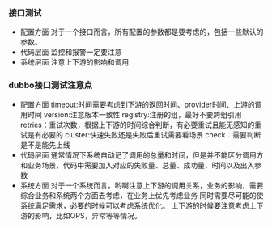 ### 接口测试
- 配置方面
    对于一个接口而言，所有配置的参数都是要考虑的，包括一些默认的参数。
- 代码层面
    监控和报警一定要注意
- 系统层面
    注意上下游的影响和调用
### dubbo接口测试注意点
- 配置方面
    timeout:时间需要考虑到下游的返回时间、provider时间、上游的调用时间
    version:注意版本一致性
    registry:注册的组，最好不要跨组引用
    retries：重试次数，根据上下游的时间综合判断，有必要重试且能无感知的重试是有必要的
    cluster:快速失败还是失败后重试需要看场景
    check：需要判断是不是能先上线
- 代码层面
    通常情况下系统自动记了调用的总量和时间，但是并不能区分调用方和业务场景，代码中需要加入对应的失败量、总量、成功量、时间以及出入参数
- 系统方面
    对于一个系统而言，哟啊注意上下游的调用关系，业务的影响，需要综合业务和系统两个方面去考虑，在业务上优先考虑业务
    同时需要尽可能的使系统满足需求，必要的时候可以考虑系统优化。
    上下游的时候要注意考虑上下游的影响，比如QPS，异常等等情况。



